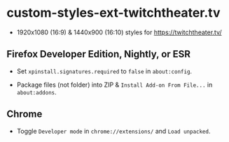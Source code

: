 # custom-styles-ext-twitchtheater.tv

* 1920x1080 (16:9) & 1440x900 (16:10) styles for https://twitchtheater.tv/

## Firefox Developer Edition, Nightly, or ESR

* Set `xpinstall.signatures.required` to `false` in `about:config`.

* Package files (not folder) into ZIP & `Install Add-on From File...` in `about:addons`. <!-- https://extensionworkshop.com/documentation/publish/package-your-extension/ -->

## Chrome

* Toggle `Developer mode` in `chrome://extensions/` and `Load unpacked`.
